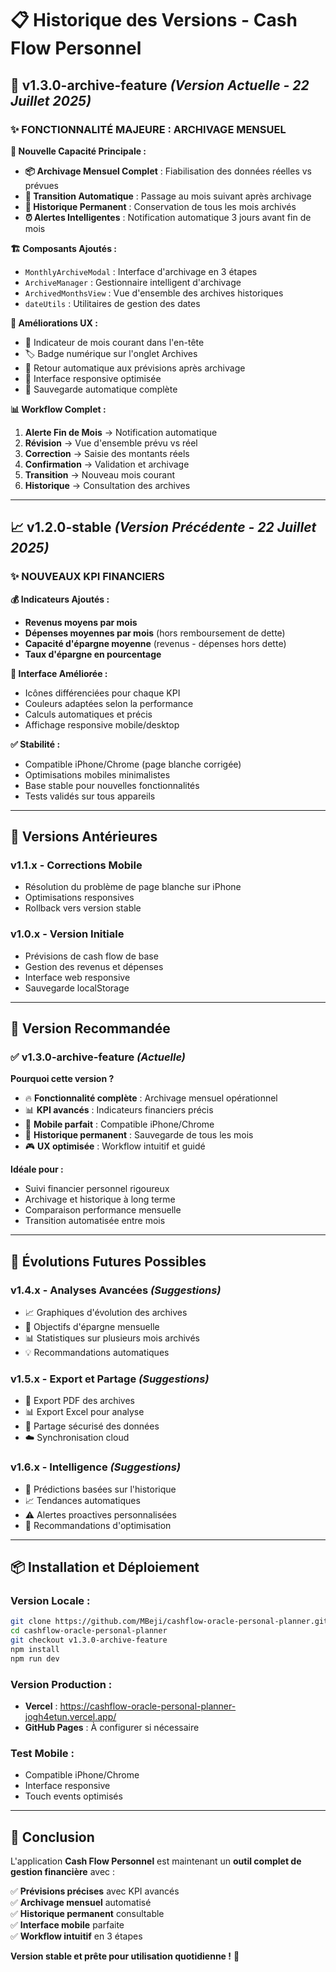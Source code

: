 # 📋 Historique des Versions - Cash Flow Personnel

## 🚀 **v1.3.0-archive-feature** *(Version Actuelle - 22 Juillet 2025)*

### ✨ **FONCTIONNALITÉ MAJEURE : ARCHIVAGE MENSUEL**

**🎯 Nouvelle Capacité Principale :**
- **📦 Archivage Mensuel Complet** : Fiabilisation des données réelles vs prévues
- **🔄 Transition Automatique** : Passage au mois suivant après archivage
- **📂 Historique Permanent** : Conservation de tous les mois archivés
- **⏰ Alertes Intelligentes** : Notification automatique 3 jours avant fin de mois

**🏗️ Composants Ajoutés :**
- `MonthlyArchiveModal` : Interface d'archivage en 3 étapes
- `ArchiveManager` : Gestionnaire intelligent d'archivage
- `ArchivedMonthsView` : Vue d'ensemble des archives historiques
- `dateUtils` : Utilitaires de gestion des dates

**🎨 Améliorations UX :**
- 📅 Indicateur de mois courant dans l'en-tête
- 🏷️ Badge numérique sur l'onglet Archives
- 🔄 Retour automatique aux prévisions après archivage
- 📱 Interface responsive optimisée
- 💾 Sauvegarde automatique complète

**📊 Workflow Complet :**
1. **Alerte Fin de Mois** → Notification automatique
2. **Révision** → Vue d'ensemble prévu vs réel
3. **Correction** → Saisie des montants réels
4. **Confirmation** → Validation et archivage
5. **Transition** → Nouveau mois courant
6. **Historique** → Consultation des archives

---

## 📈 **v1.2.0-stable** *(Version Précédente - 22 Juillet 2025)*

### ✨ **NOUVEAUX KPI FINANCIERS**

**💰 Indicateurs Ajoutés :**
- **Revenus moyens par mois**
- **Dépenses moyennes par mois** (hors remboursement de dette)
- **Capacité d'épargne moyenne** (revenus - dépenses hors dette)
- **Taux d'épargne en pourcentage**

**🎨 Interface Améliorée :**
- Icônes différenciées pour chaque KPI
- Couleurs adaptées selon la performance
- Calculs automatiques et précis
- Affichage responsive mobile/desktop

**✅ Stabilité :**
- Compatible iPhone/Chrome (page blanche corrigée)
- Optimisations mobiles minimalistes
- Base stable pour nouvelles fonctionnalités
- Tests validés sur tous appareils

---

## 🔧 **Versions Antérieures**

### **v1.1.x** - Corrections Mobile
- Résolution du problème de page blanche sur iPhone
- Optimisations responsives
- Rollback vers version stable

### **v1.0.x** - Version Initiale
- Prévisions de cash flow de base
- Gestion des revenus et dépenses
- Interface web responsive
- Sauvegarde localStorage

---

## 🎯 **Version Recommandée**

### **✅ v1.3.0-archive-feature** *(Actuelle)*

**Pourquoi cette version ?**
- 🔥 **Fonctionnalité complète** : Archivage mensuel opérationnel
- 📊 **KPI avancés** : Indicateurs financiers précis
- 📱 **Mobile parfait** : Compatible iPhone/Chrome
- 💾 **Historique permanent** : Sauvegarde de tous les mois
- 🎮 **UX optimisée** : Workflow intuitif et guidé

**Idéale pour :**
- Suivi financier personnel rigoureux
- Archivage et historique à long terme
- Comparaison performance mensuelle
- Transition automatisée entre mois

---

## 🚀 **Évolutions Futures Possibles**

### **v1.4.x** - Analyses Avancées *(Suggestions)*
- 📈 Graphiques d'évolution des archives
- 🎯 Objectifs d'épargne mensuelle
- 📊 Statistiques sur plusieurs mois archivés
- 💡 Recommandations automatiques

### **v1.5.x** - Export et Partage *(Suggestions)*
- 📄 Export PDF des archives
- 📊 Export Excel pour analyse
- 🔗 Partage sécurisé des données
- ☁️ Synchronisation cloud

### **v1.6.x** - Intelligence *(Suggestions)*
- 🤖 Prédictions basées sur l'historique
- 📈 Tendances automatiques
- ⚠️ Alertes proactives personnalisées
- 🎯 Recommandations d'optimisation

---

## 📦 **Installation et Déploiement**

### **Version Locale :**
```bash
git clone https://github.com/MBeji/cashflow-oracle-personal-planner.git
cd cashflow-oracle-personal-planner
git checkout v1.3.0-archive-feature
npm install
npm run dev
```

### **Version Production :**
- **Vercel** : https://cashflow-oracle-personal-planner-jogh4etun.vercel.app/
- **GitHub Pages** : À configurer si nécessaire

### **Test Mobile :**
- Compatible iPhone/Chrome
- Interface responsive
- Touch events optimisés

---

## 🎉 **Conclusion**

L'application **Cash Flow Personnel** est maintenant un **outil complet de gestion financière** avec :

✅ **Prévisions précises** avec KPI avancés  
✅ **Archivage mensuel** automatisé  
✅ **Historique permanent** consultable  
✅ **Interface mobile** parfaite  
✅ **Workflow intuitif** en 3 étapes  

**Version stable et prête pour utilisation quotidienne !** 🚀
